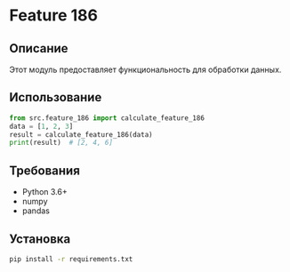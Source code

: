 # Feature 186
## Описание
Этот модуль предоставляет функциональность для обработки данных.
## Использование
```python
from src.feature_186 import calculate_feature_186
data = [1, 2, 3]
result = calculate_feature_186(data)
print(result)  # [2, 4, 6]
```
## Требования
- Python 3.6+
- numpy
- pandas
## Установка
```bash
pip install -r requirements.txt
```